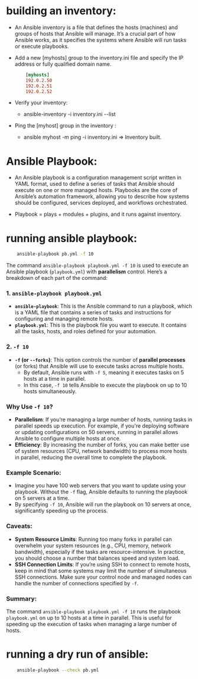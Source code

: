 # building an inventory:

* An Ansible inventory is a file that defines the hosts (machines) and groups of hosts that Ansible will manage. It’s a crucial part of how Ansible works, as it specifies the systems where Ansible will run tasks or execute playbooks.

* Add a new [myhosts] group to the inventory.ini file and specify the IP address or fully qualified domain name.

    ```INI
        [myhosts]
        192.0.2.50
        192.0.2.51
        192.0.2.52
    ```
* Verify your inventory:
    - ansible-inventory -i inventory.ini --list
* Ping the [myhost] group in the inventory :
    - ansible myhost -m ping -i inventory.ini 
    => Inventory built.


# Ansible Playbook:

* An Ansible playbook is a configuration management script written in YAML format, used to define a series of tasks that Ansible should execute on one or more managed hosts. Playbooks are the core of Ansible’s automation framework, allowing you to describe how systems should be configured, services deployed, and workflows orchestrated.

* Playbook = plays + modules + plugins, and it runs against inventory.


# running ansible playbook:

```bash
    ansible-playbook pb.yml -f 10
```

The command `ansible-playbook playbook.yml -f 10` is used to execute an Ansible playbook (`playbook.yml`) with **parallelism** control. Here’s a breakdown of each part of the command:

### 1. `ansible-playbook playbook.yml`
- **`ansible-playbook`**: This is the Ansible command to run a playbook, which is a YAML file that contains a series of tasks and instructions for configuring and managing remote hosts.
- **`playbook.yml`**: This is the playbook file you want to execute. It contains all the tasks, hosts, and roles defined for your automation.

### 2. `-f 10`
- **`-f` (or `--forks`)**: This option controls the number of **parallel processes** (or forks) that Ansible will use to execute tasks across multiple hosts.
  - By default, Ansible runs with `-f 5`, meaning it executes tasks on 5 hosts at a time in parallel.
  - In this case, `-f 10` tells Ansible to execute the playbook on up to 10 hosts simultaneously.
  
### Why Use `-f 10`?
- **Parallelism**: If you’re managing a large number of hosts, running tasks in parallel speeds up execution. For example, if you're deploying software or updating configurations on 50 servers, running in parallel allows Ansible to configure multiple hosts at once.
- **Efficiency**: By increasing the number of forks, you can make better use of system resources (CPU, network bandwidth) to process more hosts in parallel, reducing the overall time to complete the playbook.
  
### Example Scenario:
- Imagine you have 100 web servers that you want to update using your playbook. Without the `-f` flag, Ansible defaults to running the playbook on 5 servers at a time.
- By specifying `-f 10`, Ansible will run the playbook on 10 servers at once, significantly speeding up the process.

### Caveats:
- **System Resource Limits**: Running too many forks in parallel can overwhelm your system resources (e.g., CPU, memory, network bandwidth), especially if the tasks are resource-intensive. In practice, you should choose a number that balances speed and system load.
- **SSH Connection Limits**: If you’re using SSH to connect to remote hosts, keep in mind that some systems may limit the number of simultaneous SSH connections. Make sure your control node and managed nodes can handle the number of connections specified by `-f`.

### Summary:
The command `ansible-playbook playbook.yml -f 10` runs the playbook `playbook.yml` on up to 10 hosts at a time in parallel. This is useful for speeding up the execution of tasks when managing a large number of hosts.

# running a dry run of ansible:

```bash
    ansible-playbook --check pb.yml

```